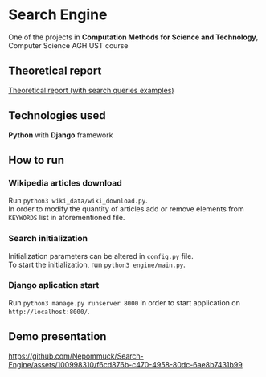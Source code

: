 # Search Engine
One of the projects in **Computation Methods for Science and Technology**, Computer Science AGH UST course

## Theoretical report
[Theoretical report (with search queries examples)](report.pdf)

## Technologies used
**Python** with **Django** framework

## How to run

### Wikipedia articles download
Run `python3 wiki_data/wiki_download.py`.<br>
In order to modify the quantity of articles add or remove elements from `KEYWORDS` list in aforementioned file.  

### Search initialization
Initialization parameters can be altered in `config.py` file.<br>
To start the initialization, run `python3 engine/main.py`.

### Django aplication start
Run `python3 manage.py runserver 8000` in order to start application on `http://localhost:8000/`.

## Demo presentation

https://github.com/Nepommuck/Search-Engine/assets/100998310/f6cd876b-c470-4958-80dc-6ae8b7431b99
